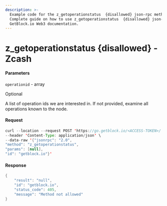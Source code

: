 ```yaml
---
description: >-
  Example code for the z_getoperationstatus  {disallowed} json-rpc method.
  Сomplete guide on how to use z_getoperationstatus  {disallowed} json-rpc in
  GetBlock.io Web3 documentation.
---
```


# z\_getoperationstatus {disallowed} - Zcash

#### Parameters

`operationid` - array

Optional

A list of operation ids we are interested in. If not provided, examine all operations known to the node.

#### Request

```java
curl --location --request POST 'https://go.getblock.io/<ACCESS-TOKEN>/' \
--header 'Content-Type: application/json' \
--data-raw '{"jsonrpc": "2.0",
"method": "z_getoperationstatus",
"params": [null],
"id": "getblock.io"}'
```

#### Response

```java
{
    "result": "null",
    "id": "getblock.io",
    "status_code": 405,
    "message": "Method not allowed"
}
```
